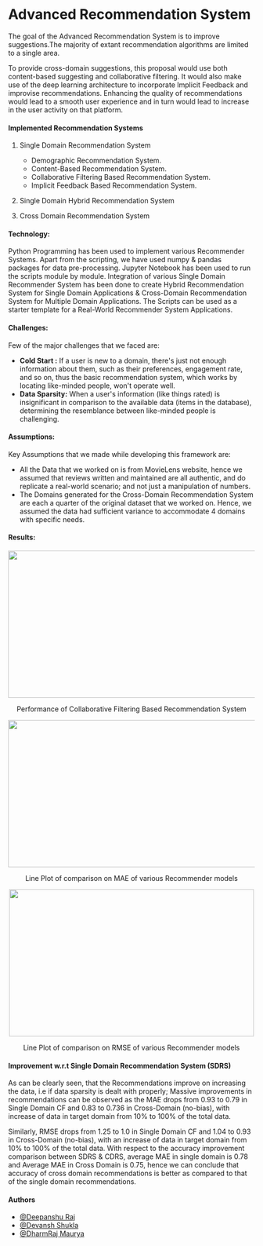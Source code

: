 # Advanced Recommendation System

The goal of the Advanced Recommendation System is to improve suggestions.The majority of extant recommendation algorithms are limited to a single area.

To provide cross-domain suggestions, this proposal would use both content-based suggesting and collaborative filtering. It would also make use of the deep learning architecture to incorporate Implicit Feedback and improvise recommendations. Enhancing the quality of recommendations would lead to a smooth user experience and in turn would lead to increase in the user activity on that platform.

#### Implemented Recommendation Systems



1. Single Domain Recommendation System
	- Demographic Recommendation System.
	- Content-Based Recommendation System.
	- Collaborative Filtering Based Recommendation System.
	- Implicit Feedback Based Recommendation System.

2. Single Domain Hybrid Recommendation System
3. Cross Domain Recommendation System

#### Technology:

Python Programming has been used to implement various Recommender Systems. Apart from the scripting, we have used numpy & pandas packages for data pre-processing. Jupyter Notebook has been used to run the scripts module by module. Integration of various Single Domain Recommender System has been done to create Hybrid Recommendation System for Single Domain Applications & Cross-Domain Recommendation System for Multiple Domain Applications. The Scripts can be used as a starter template for a Real-World Recommender System Applications.

#### Challenges:

Few of the major challenges that we faced are:
- **Cold Start :** If a user is new to a domain, there's just not enough information about them, such as their preferences, engagement rate, and so on, thus the basic recommendation system, which works by locating like-minded people, won't operate well.
- **Data Sparsity:** When a user's information (like things rated) is insignificant in comparison to the available data (items in the database), determining the resemblance between like-minded people is challenging.

#### Assumptions:

Key Assumptions that we made while developing this framework are:
- All the Data that we worked on is from MovieLens website, hence we assumed that reviews written and maintained are all authentic, and do replicate a real-world scenario; and not just a manipulation of numbers.
- The Domains generated for the Cross-Domain Recommendation System are each a quarter of the original dataset that we worked on. Hence, we assumed the data had sufficient variance to accommodate 4 domains with specific needs.

#### Results:

<p align="center">
<img src="https://github.com/user-attachments/assets/23fa1a7b-cc61-4d32-a3b9-6c7eedda79e0" width="600" height="300">
</p>
<p align="center">Performance of Collaborative Filtering Based Recommendation System</p>

<p align="center">
<img src="https://github.com/user-attachments/assets/494a2419-11ed-4648-bd44-9acb9136b1b5" width="600" height="300">
</p>
<p align="center">Line Plot of comparison on MAE of various Recommender models</p>

<p align="center">
<img src="https://github.com/user-attachments/assets/1f2f3742-6b53-41a8-baa3-ed4c43598974" width="500" height="300">
</p>
<p align="center">Line Plot of comparison on RMSE of various Recommender models</p>

#### Improvement w.r.t Single Domain Recommendation System (SDRS)

As can be clearly seen, that the Recommendations improve on increasing the data, i.e if data sparsity is dealt with properly; Massive improvements in recommendations can be observed as the MAE drops from 0.93 to 0.79 in Single Domain CF and 0.83 to 0.736 in Cross-Domain (no-bias), with increase of data in target domain from 10% to 100% of the total data.

Similarly, RMSE drops from 1.25 to 1.0 in Single Domain CF and 1.04 to 0.93 in Cross-Domain (no-bias), with an increase of data in target domain from 10% to 100% of the total data. With respect to the accuracy improvement comparison between SDRS & CDRS, average MAE in single domain is 0.78 and Average MAE in Cross Domain is 0.75, hence we can conclude that accuracy of cross domain recommendations is better as compared to that of the single domain recommendations.

#### Authors

- [@Deepanshu Raj](https://github.com/deepanshu-Raj)
- [@Devansh Shukla](https://github.com/devanshjsr)
- [@DharmRaj Maurya](https://github.com/Dharm1999)





